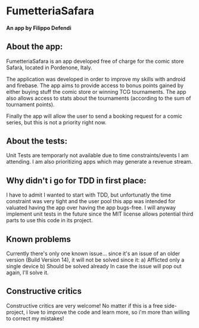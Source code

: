 # FumetteriaSafara
#### An app by Filippo Defendi

## About the app:
FumetteriaSafara is an app developed free of charge for the comic store Safarà,
located in Pordenone, Italy.

The application was developed in order to improve my skills with android and
firebase. The app aims to provide access to bonus points gained by either buying
stuff the comic store or winning TCG tournaments. The app also allows access to
stats about the tournaments (according to the sum of tournament points).

Finally the app will allow the user to send a booking request for a comic
series, but this is not a priority right now.

## About the tests:
Unit Tests are temporarly not available due to time constraints/events I am
attending. I am also prioritizing apps which may generate a revenue stream.

## Why didn't i go for TDD in first place:
I have to admit I wanted to start with TDD, but unfortunatly the time constraint
was very tight and the user pool this app was intended for valuated having the
app over having the app bugs-free. I will anyway implement unit tests in the
future since the MIT license allows potential third parts to use this code in its
project.

## Known problems
Currently there's only one known issue... since it's an issue of an older
version (Build Version 14), it will not be solved since it:
a) Afflicted only a single device
b) Should be solved already
In case the issue will pop out again, I'll solve it.

## Constructive critics
Constructive critics are very welcome! No matter if this is a free side-project,
i love to improve the code and learn more, so i'm more than willing to correct
my mistakes!
